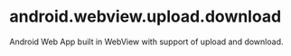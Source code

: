 # android.webview.upload.download
Android Web App built in WebView with support of upload and download.
